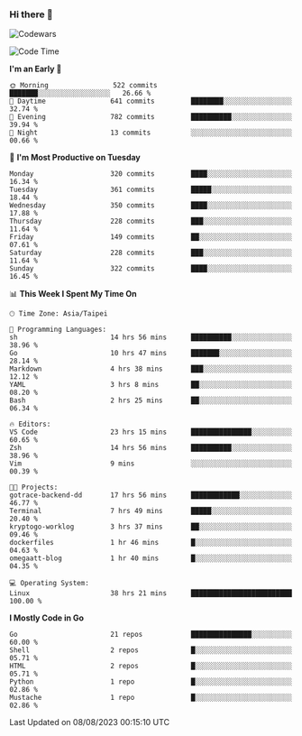 ### Hi there 👋

![Codewars](https://www.codewars.com/users/omegaatt36/badges/small)

<!--START_SECTION:waka-->
![Code Time](http://img.shields.io/badge/Code%20Time-1%2C482%20hrs%2048%20mins-blue)

**I'm an Early 🐤** 

```text
🌞 Morning                522 commits         ███████░░░░░░░░░░░░░░░░░░   26.66 % 
🌆 Daytime                641 commits         ████████░░░░░░░░░░░░░░░░░   32.74 % 
🌃 Evening                782 commits         ██████████░░░░░░░░░░░░░░░   39.94 % 
🌙 Night                  13 commits          ░░░░░░░░░░░░░░░░░░░░░░░░░   00.66 % 
```
📅 **I'm Most Productive on Tuesday** 

```text
Monday                   320 commits         ████░░░░░░░░░░░░░░░░░░░░░   16.34 % 
Tuesday                  361 commits         █████░░░░░░░░░░░░░░░░░░░░   18.44 % 
Wednesday                350 commits         ████░░░░░░░░░░░░░░░░░░░░░   17.88 % 
Thursday                 228 commits         ███░░░░░░░░░░░░░░░░░░░░░░   11.64 % 
Friday                   149 commits         ██░░░░░░░░░░░░░░░░░░░░░░░   07.61 % 
Saturday                 228 commits         ███░░░░░░░░░░░░░░░░░░░░░░   11.64 % 
Sunday                   322 commits         ████░░░░░░░░░░░░░░░░░░░░░   16.45 % 
```


📊 **This Week I Spent My Time On** 

```text
🕑︎ Time Zone: Asia/Taipei

💬 Programming Languages: 
sh                       14 hrs 56 mins      ██████████░░░░░░░░░░░░░░░   38.96 % 
Go                       10 hrs 47 mins      ███████░░░░░░░░░░░░░░░░░░   28.14 % 
Markdown                 4 hrs 38 mins       ███░░░░░░░░░░░░░░░░░░░░░░   12.12 % 
YAML                     3 hrs 8 mins        ██░░░░░░░░░░░░░░░░░░░░░░░   08.20 % 
Bash                     2 hrs 25 mins       ██░░░░░░░░░░░░░░░░░░░░░░░   06.34 % 

🔥 Editors: 
VS Code                  23 hrs 15 mins      ███████████████░░░░░░░░░░   60.65 % 
Zsh                      14 hrs 56 mins      ██████████░░░░░░░░░░░░░░░   38.96 % 
Vim                      9 mins              ░░░░░░░░░░░░░░░░░░░░░░░░░   00.39 % 

🐱‍💻 Projects: 
gotrace-backend-dd       17 hrs 56 mins      ████████████░░░░░░░░░░░░░   46.77 % 
Terminal                 7 hrs 49 mins       █████░░░░░░░░░░░░░░░░░░░░   20.40 % 
kryptogo-worklog         3 hrs 37 mins       ██░░░░░░░░░░░░░░░░░░░░░░░   09.46 % 
dockerfiles              1 hr 46 mins        █░░░░░░░░░░░░░░░░░░░░░░░░   04.63 % 
omegaatt-blog            1 hr 40 mins        █░░░░░░░░░░░░░░░░░░░░░░░░   04.35 % 

💻 Operating System: 
Linux                    38 hrs 21 mins      █████████████████████████   100.00 % 
```

**I Mostly Code in Go** 

```text
Go                       21 repos            ███████████████░░░░░░░░░░   60.00 % 
Shell                    2 repos             █░░░░░░░░░░░░░░░░░░░░░░░░   05.71 % 
HTML                     2 repos             █░░░░░░░░░░░░░░░░░░░░░░░░   05.71 % 
Python                   1 repo              █░░░░░░░░░░░░░░░░░░░░░░░░   02.86 % 
Mustache                 1 repo              █░░░░░░░░░░░░░░░░░░░░░░░░   02.86 % 
```




 Last Updated on 08/08/2023 00:15:10 UTC
<!--END_SECTION:waka-->

<!--
**omegaatt36/omegaatt36** is a ✨ _special_ ✨ repository because its `README.md` (this file) appears on your GitHub profile.

Here are some ideas to get you started:

- 🔭 I’m currently working on ...
- 🌱 I’m currently learning ...
- 👯 I’m looking to collaborate on ...
- 🤔 I’m looking for help with ...
- 💬 Ask me about ...
- 📫 How to reach me: ...
- 😄 Pronouns: ...
- ⚡ Fun fact: ...
-->
